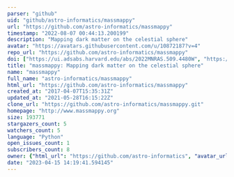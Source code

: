 ```yaml
---
parser: "github"
uid: "github/astro-informatics/massmappy"
url: "https://github.com/astro-informatics/massmappy"
timestamp: "2022-08-07 00:44:13.200199"
description: "Mapping dark matter on the celestial sphere"
avatar: "https://avatars.githubusercontent.com/u/10872187?v=4"
repo_url: "https://github.com/astro-informatics/massmappy"
doi: ["https://ui.adsabs.harvard.edu/abs/2022MNRAS.509.4480W", "https://ui.adsabs.harvard.edu/abs/2022ascl.soft07035W/abstract"]
title: "massmappy: Mapping dark matter on the celestial sphere"
name: "massmappy"
full_name: "astro-informatics/massmappy"
html_url: "https://github.com/astro-informatics/massmappy"
created_at: "2017-04-07T15:35:31Z"
updated_at: "2021-05-28T16:15:22Z"
clone_url: "https://github.com/astro-informatics/massmappy.git"
homepage: "http://www.massmappy.org"
size: 193771
stargazers_count: 5
watchers_count: 5
language: "Python"
open_issues_count: 1
subscribers_count: 8
owner: {"html_url": "https://github.com/astro-informatics", "avatar_url": "https://avatars.githubusercontent.com/u/10872187?v=4", "login": "astro-informatics", "type": "Organization"}
date: "2023-04-15 14:19:41.594145"
---
```

